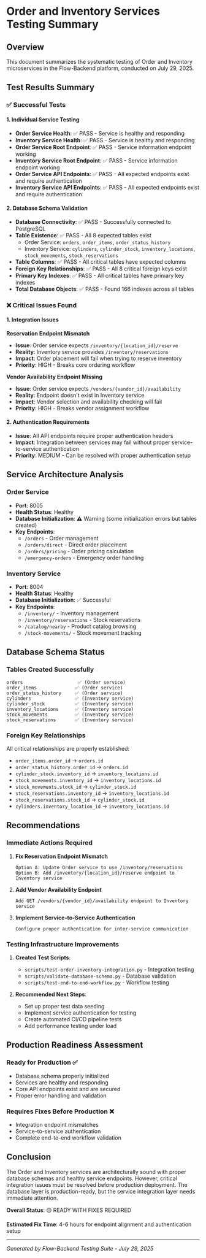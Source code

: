 # Order and Inventory Services Testing Summary

## Overview
This document summarizes the systematic testing of Order and Inventory microservices in the Flow-Backend platform, conducted on July 29, 2025.

## Test Results Summary

### ✅ Successful Tests

#### 1. Individual Service Testing
- **Order Service Health**: ✅ PASS - Service is healthy and responding
- **Inventory Service Health**: ✅ PASS - Service is healthy and responding
- **Order Service Root Endpoint**: ✅ PASS - Service information endpoint working
- **Inventory Service Root Endpoint**: ✅ PASS - Service information endpoint working
- **Order Service API Endpoints**: ✅ PASS - All expected endpoints exist and require authentication
- **Inventory Service API Endpoints**: ✅ PASS - All expected endpoints exist and require authentication

#### 2. Database Schema Validation
- **Database Connectivity**: ✅ PASS - Successfully connected to PostgreSQL
- **Table Existence**: ✅ PASS - All 8 expected tables exist
  - Order Service: `orders`, `order_items`, `order_status_history`
  - Inventory Service: `cylinders`, `cylinder_stock`, `inventory_locations`, `stock_movements`, `stock_reservations`
- **Table Columns**: ✅ PASS - All critical tables have expected columns
- **Foreign Key Relationships**: ✅ PASS - All 8 critical foreign keys exist
- **Primary Key Indexes**: ✅ PASS - All critical tables have primary key indexes
- **Total Database Objects**: ✅ PASS - Found 166 indexes across all tables

### ❌ Critical Issues Found

#### 1. Integration Issues
**Reservation Endpoint Mismatch**
- **Issue**: Order service expects `/inventory/{location_id}/reserve` 
- **Reality**: Inventory service provides `/inventory/reservations`
- **Impact**: Order placement will fail when trying to reserve inventory
- **Priority**: HIGH - Breaks core ordering workflow

**Vendor Availability Endpoint Missing**
- **Issue**: Order service expects `/vendors/{vendor_id}/availability`
- **Reality**: Endpoint doesn't exist in Inventory service
- **Impact**: Vendor selection and availability checking will fail
- **Priority**: HIGH - Breaks vendor assignment workflow

#### 2. Authentication Requirements
- **Issue**: All API endpoints require proper authentication headers
- **Impact**: Integration between services may fail without proper service-to-service authentication
- **Priority**: MEDIUM - Can be resolved with proper authentication setup

## Service Architecture Analysis

### Order Service
- **Port**: 8005
- **Health Status**: Healthy
- **Database Initialization**: ⚠️ Warning (some initialization errors but tables created)
- **Key Endpoints**:
  - `/orders` - Order management
  - `/orders/direct` - Direct order placement
  - `/orders/pricing` - Order pricing calculation
  - `/emergency-orders` - Emergency order handling

### Inventory Service  
- **Port**: 8004
- **Health Status**: Healthy
- **Database Initialization**: ✅ Successful
- **Key Endpoints**:
  - `/inventory/` - Inventory management
  - `/inventory/reservations` - Stock reservations
  - `/catalog/nearby` - Product catalog browsing
  - `/stock-movements/` - Stock movement tracking

## Database Schema Status

### Tables Created Successfully
```
orders                    ✅ (Order service)
order_items              ✅ (Order service)  
order_status_history     ✅ (Order service)
cylinders                ✅ (Inventory service)
cylinder_stock           ✅ (Inventory service)
inventory_locations      ✅ (Inventory service)
stock_movements          ✅ (Inventory service)
stock_reservations       ✅ (Inventory service)
```

### Foreign Key Relationships
All critical relationships are properly established:
- `order_items.order_id` → `orders.id`
- `order_status_history.order_id` → `orders.id`
- `cylinder_stock.inventory_id` → `inventory_locations.id`
- `stock_movements.inventory_id` → `inventory_locations.id`
- `stock_movements.stock_id` → `cylinder_stock.id`
- `stock_reservations.inventory_id` → `inventory_locations.id`
- `stock_reservations.stock_id` → `cylinder_stock.id`
- `cylinders.inventory_location_id` → `inventory_locations.id`

## Recommendations

### Immediate Actions Required

1. **Fix Reservation Endpoint Mismatch**
   ```
   Option A: Update Order service to use /inventory/reservations
   Option B: Add /inventory/{location_id}/reserve endpoint to Inventory service
   ```

2. **Add Vendor Availability Endpoint**
   ```
   Add GET /vendors/{vendor_id}/availability endpoint to Inventory service
   ```

3. **Implement Service-to-Service Authentication**
   ```
   Configure proper authentication for inter-service communication
   ```

### Testing Infrastructure Improvements

1. **Created Test Scripts**:
   - `scripts/test-order-inventory-integration.py` - Integration testing
   - `scripts/validate-database-schema.py` - Database validation
   - `scripts/test-end-to-end-workflow.py` - Workflow testing

2. **Recommended Next Steps**:
   - Set up proper test data seeding
   - Implement service authentication for testing
   - Create automated CI/CD pipeline tests
   - Add performance testing under load

## Production Readiness Assessment

### Ready for Production ✅
- Database schema properly initialized
- Services are healthy and responding
- Core API endpoints exist and are secured
- Proper error handling and validation

### Requires Fixes Before Production ❌
- Integration endpoint mismatches
- Service-to-service authentication
- Complete end-to-end workflow validation

## Conclusion

The Order and Inventory services are architecturally sound with proper database schemas and healthy service endpoints. However, critical integration issues must be resolved before production deployment. The database layer is production-ready, but the service integration layer needs immediate attention.

**Overall Status**: 🟡 READY WITH FIXES REQUIRED

**Estimated Fix Time**: 4-6 hours for endpoint alignment and authentication setup

---
*Generated by Flow-Backend Testing Suite - July 29, 2025*
